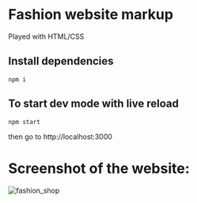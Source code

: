 # Fashion website markup

Played with HTML/CSS

## Install dependencies

```
npm i
```

## To start dev mode with live reload

```
npm start
```

then go to http://localhost:3000

# Screenshot of the website:

![fashion_shop](https://user-images.githubusercontent.com/17711411/46486763-19eba500-c807-11e8-8976-e46d14ef0279.jpg)


